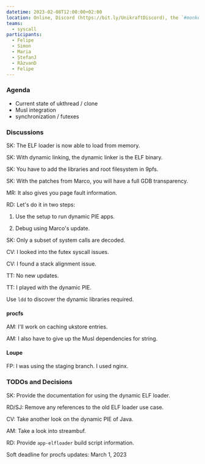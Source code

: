 ```yaml
---
datetime: 2023-02-08T12:00:00+02:00
location: Online, Discord (https://bit.ly/UnikraftDiscord), the `#monkey-business` voice channel
teams:
  - syscall
participants:
  - Felipe
  - Simon
  - Maria
  - ȘtefanJ
  - RăzvanD
  - Felipe
---
```


### Agenda

* Current state of ukthread / clone
* Musl integration
* synchronization / futexes

### Discussions

SK: The ELF loader is now able to load from memory.

SK: With dynamic linking, the dynamic linker is the ELF binary.

SK: You have to add the libraries and root filesystem in 9pfs.

SK: With the patches from Marco, you will have a full GDB transparency.

MR: It also gives you page fault information.

RD: Let's do it in two steps:

1. Use the setup to run dynamic PIE apps.

1. Debug using Marco's update.

SK: Only a subset of system calls are decoded.

CV: I looked into the futex syscall issues.

CV: I found a stack alignment issue.

TT: No new updates.

TT: I played with the dynamic PIE.

Use `ldd` to discover the dynamic libraries required.

#### procfs

AM: I'll work on caching ukstore entries.

AM: I also have to give up the Musl dependencies for string.

#### Loupe

FP: I was using the staging branch.
I used nginx.

### TODOs and Decisions

SK: Provide the documentation for using the dynamic ELF loader.

RD/SJ: Remove any references to the old ELF loader use case.

CV: Take another look on the dynamic PIE of Java.

AM: Take a look into streambuf.

RD: Provide `app-elfloader` build script information.

Soft deadline for procfs updates: March 1, 2023
